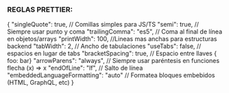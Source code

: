 ### REGLAS PRETTIER:

{
"singleQuote": true, // Comillas simples para JS/TS
"semi": true, // Siempre usar punto y coma
"trailingComma": "es5", // Coma al final de línea en objetos/arrays
"printWidth": 100, //Lineas mas anchas para estructuras backend
"tabWidth": 2, // Ancho de tabulaciones
"useTabs": false, // espacios en lugar de tabs
"bracketSpacing": true, // Espacio entre llaves { foo: bar}
"arrowParens": "always", // Siempre usar paréntesis en funciones flecha (x) => x
"endOfLine": "lf", // Salto de línea
"embeddedLanguageFormatting": "auto" // Formatea bloques embebidos (HTML, GraphQL, etc)
}
